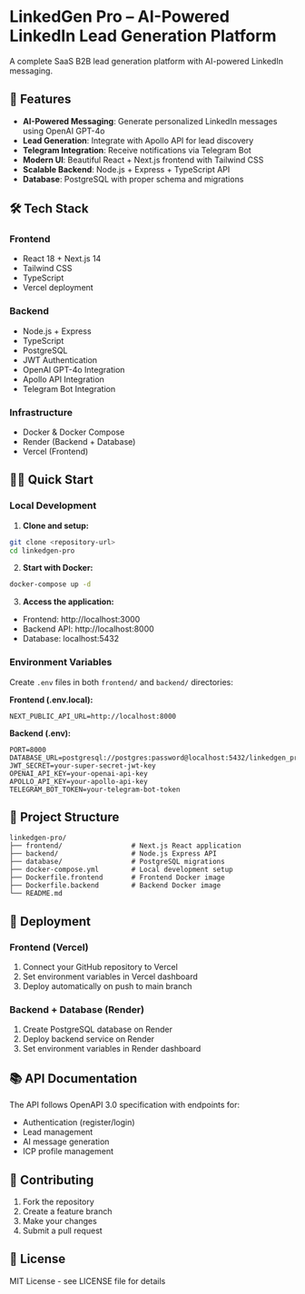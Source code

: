 # LinkedGen Pro – AI-Powered LinkedIn Lead Generation Platform

A complete SaaS B2B lead generation platform with AI-powered LinkedIn messaging.

## 🚀 Features

- **AI-Powered Messaging**: Generate personalized LinkedIn messages using OpenAI GPT-4o
- **Lead Generation**: Integrate with Apollo API for lead discovery
- **Telegram Integration**: Receive notifications via Telegram Bot
- **Modern UI**: Beautiful React + Next.js frontend with Tailwind CSS
- **Scalable Backend**: Node.js + Express + TypeScript API
- **Database**: PostgreSQL with proper schema and migrations

## 🛠 Tech Stack

### Frontend
- React 18 + Next.js 14
- Tailwind CSS
- TypeScript
- Vercel deployment

### Backend
- Node.js + Express
- TypeScript
- PostgreSQL
- JWT Authentication
- OpenAI GPT-4o Integration
- Apollo API Integration
- Telegram Bot Integration

### Infrastructure
- Docker & Docker Compose
- Render (Backend + Database)
- Vercel (Frontend)

## 🏃‍♂️ Quick Start

### Local Development

1. **Clone and setup:**
```bash
git clone <repository-url>
cd linkedgen-pro
```

2. **Start with Docker:**
```bash
docker-compose up -d
```

3. **Access the application:**
- Frontend: http://localhost:3000
- Backend API: http://localhost:8000
- Database: localhost:5432

### Environment Variables

Create `.env` files in both `frontend/` and `backend/` directories:

**Frontend (.env.local):**
```
NEXT_PUBLIC_API_URL=http://localhost:8000
```

**Backend (.env):**
```
PORT=8000
DATABASE_URL=postgresql://postgres:password@localhost:5432/linkedgen_pro
JWT_SECRET=your-super-secret-jwt-key
OPENAI_API_KEY=your-openai-api-key
APOLLO_API_KEY=your-apollo-api-key
TELEGRAM_BOT_TOKEN=your-telegram-bot-token
```

## 📁 Project Structure

```
linkedgen-pro/
├── frontend/                 # Next.js React application
├── backend/                  # Node.js Express API
├── database/                 # PostgreSQL migrations
├── docker-compose.yml        # Local development setup
├── Dockerfile.frontend       # Frontend Docker image
├── Dockerfile.backend        # Backend Docker image
└── README.md
```

## 🚀 Deployment

### Frontend (Vercel)
1. Connect your GitHub repository to Vercel
2. Set environment variables in Vercel dashboard
3. Deploy automatically on push to main branch

### Backend + Database (Render)
1. Create PostgreSQL database on Render
2. Deploy backend service on Render
3. Set environment variables in Render dashboard

## 📚 API Documentation

The API follows OpenAPI 3.0 specification with endpoints for:
- Authentication (register/login)
- Lead management
- AI message generation
- ICP profile management

## 🤝 Contributing

1. Fork the repository
2. Create a feature branch
3. Make your changes
4. Submit a pull request

## 📄 License

MIT License - see LICENSE file for details 